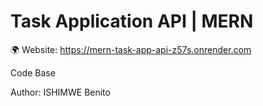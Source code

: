 # Task Application API | MERN

🌍 Website: https://mern-task-app-api-z57s.onrender.com

Code Base 

Author: ISHIMWE Benito
